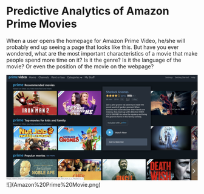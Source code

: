 # Predictive Analytics of Amazon Prime Movies

When a user opens the homepage for Amazon Prime Video, he/she will probably end up seeing a page that looks like this. But have you ever wondered, what are the most important characteristics of a movie that make people spend more time on it? Is it the genre? Is it the language of the movie? Or even the position of the movie on the webpage? 

<img src="Amazon%20Prime%20Movie.png" width="1000">
![](Amazon%20Prime%20Movie.png)
